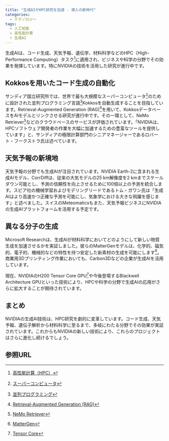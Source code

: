 ```yaml
---
title: "生成AIがHPC研究を加速 - 導入の新時代"
categories:
  - テクノロジー
tags:
  - 人工知能
  - 高性能計算
  - 生成AI
---
```


生成AIは、コード生成、天気予報、遺伝学、材料科学などのHPC（High-Performance Computing）タスク[^1]に適用され、ビジネスや科学の分野でその効果を発揮しています。特にNVIDIAの技術を活用した研究が進行中です。

## Kokkosを用いたコード生成の自動化

サンディア国立研究所では、世界で最も大規模なスーパーコンピュータ[^2]のために設計された並列プログラミング言語[^3]Kokkosを自動生成することを目指しています。Retrieval-Augmented Generation (RAG)[^4]を用いて、KokkosデータベースをAIモデルとリンクさせる研究が進行中です。その一環として、NeMo Retriever[^5]などのクラウドベースのサービスが評価されています。「NVIDIAは、HPCソフトウェア開発者の作業を大幅に加速するための豊富なツールを提供しています」と、サンディアの極限計算部門のシニアマネージャーであるロバート・フークストラ氏は述べています。

## 天気予報の新境地

天気予報の分野でも生成AIが注目されています。NVIDIA Earth-2に含まれる生成AIモデル、CorrDiffは、従来の大気モデルの25 km解像度を2 kmまでスケールダウン可能とし、予測の信頼性を向上させるために100倍以上の予測を統合します。スピア社の機械学習およびモデリングリードであるトム・ガワン氏は「生成AIはより高速かつ正確な予測を可能にし、気象学における大きな飛躍を感じます」と述べました。スイスのMeteomaticsもまた、天気予報ビジネスにNVIDIAの生成AIプラットフォームを活用する予定です。

## 異なる分子の生成

Microsoft Researchは、生成AIが材料科学においてどのようにして新しい物質生成を加速させるかを実証しました。彼らのMatterGenモデルは、化学的、磁気的、電子的、機械的などの特性を持つ安定した新素材の生成を可能にします[^6]。商業用3Dプリンティング作業においても、Carbon3Dなどの企業が生成AIを活用しています。

現在、NVIDIAのH200 Tensor Core GPU[^8]や今後登場するBlackwell Architecture GPUといった技術により、HPCや科学の分野で生成AIの応用がさらに拡大することが期待されています。

## まとめ

NVIDIAの生成AI技術は、HPC研究を劇的に変革しています。コード生成、天気予報、遺伝子解析から材料科学に至るまで、多岐にわたる分野でその効果が実証されています。これからもNVIDIAの新しい技術により、これらのプロジェクトはさらに進化し続けるでしょう。

## 参照URL
[^1]: [高性能計算（HPC）](https://www.netapp.com/ja/data-storage/high-performance-computing/what-is-hpc/)
[^2]: [スーパーコンピュータ](https://ja.wikipedia.org/wiki/%E3%82%B9%E3%83%BC%E3%83%91%E3%83%BC%E3%82%B3%E3%83%B3%E3%83%94%E3%83%A5%E3%83%BC%E3%82%BF)
[^3]: [並列プログラミング](https://en.wikipedia.org/wiki/Parallel_computing)
[^4]: [Retrieval-Augmented Generation (RAG)](https://blogs.nvidia.co.jp/2023/11/17/what-is-retrieval-augmented-generation/)
[^5]: [NeMo Retriever](https://www.nvidia.com/en-us/ai-data-science/products/nemo/)
[^6]: [MatterGen](https://arxiv.org/abs/2312.03687)
[^7]: [GPU (Graphics Processing Unit)](https://www.ntt-west.co.jp/business/glossary/words-00091.html#:~:text=GPU%E3%81%AFGraphics%20Processing%20Unit,%E3%81%9F%E5%8D%8A%E5%B0%8E%E4%BD%93%E3%83%81%E3%83%83%E3%83%97%E3%81%AE%E3%81%93%E3%81%A8%E3%80%82)
[^8]: [Tensor Core](https://dosparaplus.com/library/details/001033.html#:~:text=Tensor%E3%82%B3%E3%82%A2%E3%81%A8%E3%81%AF%E3%82%A2%E3%83%A1%E3%83%AA%E3%82%AB,%E5%8C%96%E3%81%97%E3%81%9F%E6%BC%94%E7%AE%97%E5%9B%9E%E8%B7%AF%E3%81%A7%E3%81%99%E3%80%82)